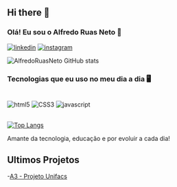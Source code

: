 ## Hi there 👋

### Olá! Eu sou o Alfredo Ruas Neto 👋

[![linkedin](https://img.shields.io/badge/LinkedIn-0077B5?style=for-the-badge&logo=linkedin&logoColor=white)](https://www.linkedin.com/in/alfredo-ruas-86b813275/)
[![instagram](https://img.shields.io/badge/Instagram-E4405F?style=for-the-badge&logo=instagram&logoColor=white)](https://www.instagram.com/alfredo_ruas_neto/)

![AlfredoRuasNeto GitHub stats](https://github-readme-stats.vercel.app/api?username=AlfredoRuasNeto&show_icons=true&theme=onedark)

### Tecnologias que eu uso no meu dia a dia 🖥️

<div style="display: inline_block"><br/>
    <img align="center" alt="html5" src="https://img.shields.io/badge/HTML5-E34F26?style=for-the-badge&logo=html5&logoColor=white"/>
    <img align="center" alt="CSS3" src="https://img.shields.io/badge/CSS3-1572B6?style=for-the-badge&logo=css3&logoColor=white"/>
    <img align="center" alt="javascript" src="https://img.shields.io/badge/JavaScript-323330?style=for-the-badge&logo=javascript&logoColor=F7DF1E"/>
</div><br/>

[![Top Langs](https://github-readme-stats.vercel.app/api/top-langs/?username=anuraghazra)](https://github.com/anuraghazra/github-readme-stats)

Amante da tecnologia, educação e por evoluir a cada dia!

## Ultimos Projetos
-[A3 - Projeto Unifacs](https://github.com/hanspeterdietiker/A3-Project-Unifacs?tab=readme-ov-file)
